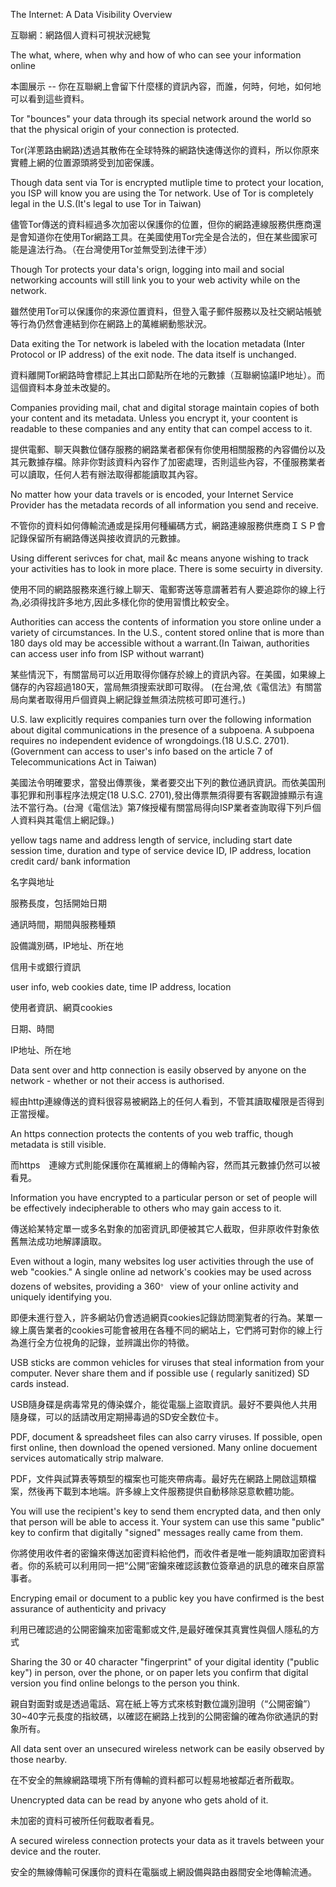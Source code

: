 ﻿The Internet: A Data Visibility Overview
 
互聯網：網路個人資料可視狀況總覧

The what, where, when why and how of who can see your information online

本圖展示 -- 你在互聯網上會留下什麼樣的資訊內容，而誰，何時，何地，如何地可以看到這些資料。

Tor "bounces" your data through its special network around the world so that the physical origin of your connection is protected.

Tor(洋蔥路由網路)透過其散佈在全球特殊的網路快速傳送你的資料，所以你原來實體上網的位置源頭將受到加密保護。

Though data sent via Tor is encrypted mutliple time to protect your location, you ISP will know you are using the Tor network. Use of Tor is completely legal in the U.S.(It's legal to use Tor in Taiwan)

儘管Tor傳送的資料經過多次加密以保護你的位置，但你的網路連線服務供應商還是會知道你在使用Tor網路工具。在美國使用Tor完全是合法的，但在某些國家可能是違法行為。（在台灣使用Tor並無受到法律干涉）

Though Tor protects your data's orign, logging into mail and social networking accounts will still link you to your web activity while on the network.

雖然使用Tor可以保護你的來源位置資料，但登入電子郵件服務以及社交網站帳號等行為仍然會連結到你在網路上的萬維網動態狀況。

Data exiting the Tor network is labeled with the location metadata (Inter Protocol or IP address) of the exit node. The data itself is unchanged.

資料離開Tor網路時會標記上其出口節點所在地的元數據（互聯網協議IP地址）。而這個資料本身並未改變的。

Companies providing mail, chat and digital storage maintain copies of both your content and its metadata. Unless you encrypt it, your coontent is readable to these companies and any entity that can compel access to it.

提供電郵、聊天與數位儲存服務的網路業者都保有你使用相關服務的內容備份以及其元數據存檔。除非你對該資料內容作了加密處理，否則這些內容，不僅服務業者可以讀取，任何人若有辦法取得都能讀取其內容。

No matter how your data travels or is encoded, your Internet Service Provider has the metadata records of all information you send and receive.

不管你的資料如何傳輸流通或是採用何種編碼方式，網路連線服務供應商ＩＳＰ會記錄保留所有網路傳送與接收資訊的元數據。

Using different serivces for chat, mail &c means anyone wishing to track your activities has to look in more place. There is some secuirty in diversity.

使用不同的網路服務來進行線上聊天、電郵寄送等意謂著若有人要追踪你的線上行為,必須得找許多地方,因此多樣化你的使用習慣比較安全。

Authorities can access the contents of information you store online under a variety of circumstances. In the U.S., content stored online that is more than 180 days old may be accessible without a warrant.(In Taiwan, authorities can access  user info from ISP without warrant)

某些情況下，有關當局可以近用取得你儲存於線上的資訊內容。在美國，如果線上儲存的內容超過180天，當局無須搜索狀即可取得。
(在台灣,依《電信法》有關當局向業者取得用戶個資與上網記錄並無須法院核可即可進行。)

U.S. law explicitly requires companies turn over the following information about digital communications in the presence of a subpoena. A subpoena requires no independent evidence of wrongdoings.(18 U.S.C. 2701). (Government can access to user's info based on the article 7 of  Telecommunications Act in Taiwan)

美國法令明確要求，當發出傳票後，業者要交出下列的數位通訊資訊。而依美国刑事犯罪和刑事程序法規定(18 U.S.C. 2701),發出傳票無須得要有客觀證據顯示有違法不當行為。(台灣《電信法》第7條授權有關當局得向ISP業者查詢取得下列戶個人資料與其電信上網記錄。)

yellow tags
name and address
length of service, including start date
session time, duration and type of service
device ID, IP address, location
credit card/ bank information

名字與地址

服務長度，包括開始日期

通訊時間，期間與服務種類

設備識別碼，IP地址、所在地

信用卡或銀行資訊

user info, web cookies
date, time
IP address, location

使用者資訊、網頁cookies

日期、時間

IP地址、所在地


Data sent over and http connection is easily observed by anyone on the network - whether or not their access is authorised.

經由http連線傳送的資料很容易被網路上的任何人看到，不管其讀取權限是否得到正當授權。

An https connection protects the contents of you web traffic, though metadata is still visible.

而https　連線方式則能保護你在萬維網上的傳輸內容，然而其元數據仍然可以被看見。

Information you have encrypted to a particular person or set of people will be effectively indecipherable to others who may gain access to it.

傳送給某特定單一或多名對象的加密資訊,即便被其它人截取，但非原收件對象依舊無法成功地解譯讀取。

Even without a login, many websites log user activities through the use of web "cookies." A single online ad network's cookies may be used across dozens of websites, providing a 360<sup>。 </sup>view of your online activity and uniquely identifying you.

即便未進行登入，許多網站仍會透過網頁cookies記錄訪問瀏覧者的行為。某單一線上廣告業者的cookies可能會被用在各種不同的網站上，它們將可對你的線上行為進行全方位視角的記錄，並辨識出你的特徵。

USB sticks are common vehicles for viruses that steal information from your computer. Never share them and if possible use ( regularly sanitized) SD cards instead.

USB隨身碟是病毒常見的傳染媒介，能從電腦上盜取資訊。最好不要與他人共用隨身碟，可以的話請改用定期掃毒過的SD安全数位卡。

PDF, document & spreadsheet files can also carry viruses. If possible, open first online, then download the opened versioned. Many online docuement services automatically strip malware.

PDF，文件與試算表等類型的檔案也可能夾帶病毒。最好先在網路上開啟這類檔案，然後再下載到本地端。許多線上文件服務提供自動移除惡意軟體功能。

You will use the recipient's key to send them encrypted data, and then only that person will be able to access it. Your system can use this same "public" key to confirm that digitally "signed" messages really came from them.

你將使用收件者的密鑰來傳送加密資料給他們，而收件者是唯一能夠讀取加密資料者。你的系統可以利用同一把“公開”密鑰來確認該數位簽章過的訊息的確來自原當事者。

Encryping email or document to a public key you have confirmed is the best assurance of authenticity and privacy

利用已確認過的公開密鑰來加密電郵或文件,是最好確保其真實性與個人隱私的方式

Sharing the 30 or 40 character "fingerprint" of your digital identity ("public key") in person, over the phone, or on paper lets you confirm that digital version you find online belongs to the person you think.

親自對面對或是透過電話、寫在紙上等方式來核對數位識別證明（“公開密鑰”）30~40字元長度的指紋碼，以確認在網路上找到的公開密鑰的確為你欲通訊的對象所有。

All data sent over an unsecured wireless network can be easily observed by those nearby.

在不安全的無線網路環境下所有傳輸的資料都可以輕易地被鄰近者所截取。

Unencrypted data can be read by anyone who gets ahold of it.

未加密的資料可被所任何截取者看見。

A secured wireless connection protects your data as it travels between your device and the router.

安全的無線傳輸可保護你的資料在電腦或上網設備與路由器間安全地傳輸流通。
